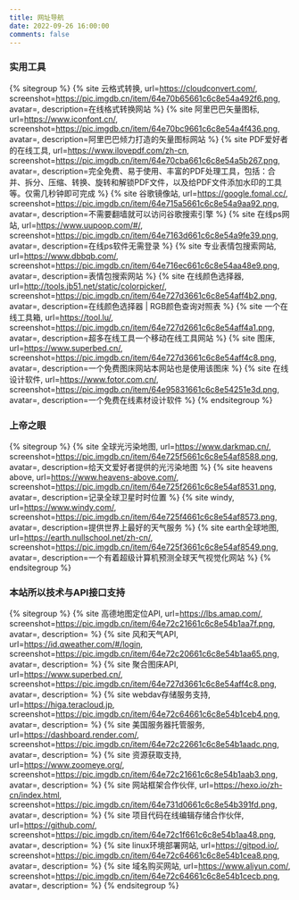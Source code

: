 ```yaml
---
title: 网址导航
date: 2022-09-26 16:00:00
comments: false
---
```

### 实用工具
{% sitegroup %}
{% site 云格式转换, url=https://cloudconvert.com/, screenshot=https://pic.imgdb.cn/item/64e70b65661c6c8e54a492f6.png, avatar=, description=在线格式转换网站 %}
{% site 阿里巴巴矢量图标, url=https://www.iconfont.cn/, screenshot=https://pic.imgdb.cn/item/64e70bc9661c6c8e54a4f436.png, avatar=, description=阿里巴巴倾力打造的矢量图标网站 %}
{% site PDF爱好者的在线工具, url=https://www.ilovepdf.com/zh-cn, screenshot=https://pic.imgdb.cn/item/64e70cba661c6c8e54a5b267.png, avatar=, description=完全免费、易于使用、丰富的PDF处理工具，包括：合并、拆分、压缩、转换、旋转和解锁PDF文件，以及给PDF文件添加水印的工具等。仅需几秒钟即可完成 %}
{% site 谷歌镜像站, url=https://google.fomal.cc/, screenshot=https://pic.imgdb.cn/item/64e715a5661c6c8e54a9aa92.png, avatar=, description=不需要翻墙就可以访问谷歌搜索引擎 %}
{% site 在线ps网站, url=https://www.uupoop.com/#/, screenshot=https://pic.imgdb.cn/item/64e7163d661c6c8e54a9fe39.png, avatar=, description=在线ps软件无需登录 %}
{% site 专业表情包搜索网站, url=https://www.dbbqb.com/, screenshot=https://pic.imgdb.cn/item/64e716ec661c6c8e54aa48e9.png, avatar=, description=表情包搜索网站 %}
{% site 在线颜色选择器, url=http://tools.jb51.net/static/colorpicker/, screenshot=https://pic.imgdb.cn/item/64e727d3661c6c8e54aff4b2.png, avatar=, description=在线颜色选择器 | RGB颜色查询对照表 %}
{% site 一个在线工具箱, url=https://tool.lu/, screenshot=https://pic.imgdb.cn/item/64e727d2661c6c8e54aff4a1.png, avatar=, description=超多在线工具一个移动在线工具网站 %}
{% site 图床, url=https://www.superbed.cn/, screenshot=https://pic.imgdb.cn/item/64e727d3661c6c8e54aff4c8.png, avatar=, description=一个免费图床网站本网站也是使用该图床 %}
{% site 在线设计软件, url=https://www.fotor.com.cn/, screenshot=https://pic.imgdb.cn/item/64e95831661c6c8e54251e3d.png, avatar=, description=一个免费在线素材设计软件 %}
{% endsitegroup %}

### 上帝之眼
{% sitegroup %}
{% site 全球光污染地图, url=https://www.darkmap.cn/, screenshot=https://pic.imgdb.cn/item/64e725f5661c6c8e54af8588.png, avatar=, description=给天文爱好者提供的光污染地图 %}
{% site heavens above, url=https://www.heavens-above.com/, screenshot=https://pic.imgdb.cn/item/64e725f2661c6c8e54af8531.png, avatar=, description=记录全球卫星时时位置 %}
{% site windy, url=https://www.windy.com/, screenshot=https://pic.imgdb.cn/item/64e725f4661c6c8e54af8573.png, avatar=, description=提供世界上最好的天气服务 %}
{% site earth全球地图, url=https://earth.nullschool.net/zh-cn/, screenshot=https://pic.imgdb.cn/item/64e725f3661c6c8e54af8549.png, avatar=, description=一个有着超级计算机预测全球天气视觉化网站 %}
{% endsitegroup %}

### 本站所以技术与API接口支持
{% sitegroup %}
{% site 高德地图定位API, url=https://lbs.amap.com/, screenshot=https://pic.imgdb.cn/item/64e72c21661c6c8e54b1aa7f.png, avatar=, description= %}
{% site 风和天气API, url=https://id.qweather.com/#/login, screenshot=https://pic.imgdb.cn/item/64e72c20661c6c8e54b1aa65.png, avatar=, description= %}
{% site 聚合图床API, url=https://www.superbed.cn/, screenshot=https://pic.imgdb.cn/item/64e727d3661c6c8e54aff4c8.png, avatar=, description= %}
{% site webdav存储服务支持, url=https://higa.teracloud.jp, screenshot=https://pic.imgdb.cn/item/64e72c64661c6c8e54b1ceb4.png, avatar=, description= %}
{% site 美国服务器托管服务, url=https://dashboard.render.com/, screenshot=https://pic.imgdb.cn/item/64e72c22661c6c8e54b1aadc.png, avatar=, description= %}
{% site 资源获取支持, url=https://www.zoomeye.org/, screenshot=https://pic.imgdb.cn/item/64e72c21661c6c8e54b1aab3.png, avatar=, description= %}
{% site 网站框架合作伙伴, url=https://hexo.io/zh-cn/index.html, screenshot=https://pic.imgdb.cn/item/64e731d0661c6c8e54b391fd.png, avatar=, description= %}
{% site 项目代码在线编辑存储合作伙伴, url=https://github.com/, screenshot=https://pic.imgdb.cn/item/64e72c1f661c6c8e54b1aa48.png, avatar=, description= %}
{% site linux环境部署网站, url=https://gitpod.io/, screenshot=https://pic.imgdb.cn/item/64e72c64661c6c8e54b1cea8.png, avatar=, description= %}
{% site 域名购买网站, url=https://www.aliyun.com/, screenshot=https://pic.imgdb.cn/item/64e72c64661c6c8e54b1cecb.png, avatar=, description= %}
{% endsitegroup %}